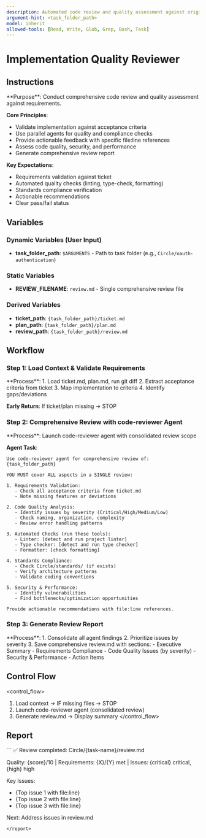 ```yaml
---
description: Automated code review and quality assessment against original requirements
argument-hint: <task_folder_path>
model: inherit
allowed-tools: [Read, Write, Glob, Grep, Bash, Task]
---
```


# Implementation Quality Reviewer

## Instructions

<instructions>
**Purpose**: Conduct comprehensive code review and quality assessment against requirements.

**Core Principles**:
- Validate implementation against acceptance criteria
- Use parallel agents for quality and compliance checks
- Provide actionable feedback with specific file:line references
- Assess code quality, security, and performance
- Generate comprehensive review report

**Key Expectations**:
- Requirements validation against ticket
- Automated quality checks (linting, type-check, formatting)
- Standards compliance verification
- Actionable recommendations
- Clear pass/fail status
</instructions>

## Variables

### Dynamic Variables (User Input)
- **task_folder_path**: `$ARGUMENTS` - Path to task folder (e.g., `Circle/oauth-authentication`)

### Static Variables
- **REVIEW_FILENAME**: `review.md` - Single comprehensive review file

### Derived Variables
- **ticket_path**: `{task_folder_path}/ticket.md`
- **plan_path**: `{task_folder_path}/plan.md`
- **review_path**: `{task_folder_path}/review.md`

## Workflow

### Step 1: Load Context & Validate Requirements

<step>
**Process**:
1. Load ticket.md, plan.md, run git diff
2. Extract acceptance criteria from ticket
3. Map implementation to criteria
4. Identify gaps/deviations

**Early Return**: If ticket/plan missing → STOP
</step>

### Step 2: Comprehensive Review with code-reviewer Agent

<step>
**Process**: Launch code-reviewer agent with consolidated review scope

**Agent Task**:
```
Use code-reviewer agent for comprehensive review of: {task_folder_path}

YOU MUST cover ALL aspects in a SINGLE review:

1. Requirements Validation:
   - Check all acceptance criteria from ticket.md
   - Note missing features or deviations

2. Code Quality Analysis:
   - Identify issues by severity (Critical/High/Medium/Low)
   - Check naming, organization, complexity
   - Review error handling patterns

3. Automated Checks (run these tools):
   - Linter: [detect and run project linter]
   - Type checker: [detect and run type checker]
   - Formatter: [check formatting]

4. Standards Compliance:
   - Check Circle/standards/ (if exists)
   - Verify architecture patterns
   - Validate coding conventions

5. Security & Performance:
   - Identify vulnerabilities
   - Find bottlenecks/optimization opportunities

Provide actionable recommendations with file:line references.
```
</step>

### Step 3: Generate Review Report

<step>
**Process**:
1. Consolidate all agent findings
2. Prioritize issues by severity
3. Save comprehensive review.md with sections:
   - Executive Summary
   - Requirements Compliance
   - Code Quality Issues (by severity)
   - Security & Performance
   - Action Items
</step>

## Control Flow

<control_flow>
1. Load context → IF missing files → STOP
2. Launch code-reviewer agent (consolidated review)
3. Generate review.md → Display summary
</control_flow>

## Report

<report>
```
✅ Review completed: Circle/{task-name}/review.md

Quality: {score}/10 | Requirements: {X}/{Y} met | Issues: {critical} critical, {high} high

Key Issues:
- {Top issue 1 with file:line}
- {Top issue 2 with file:line}
- {Top issue 3 with file:line}

Next: Address issues in review.md
```
</report>
